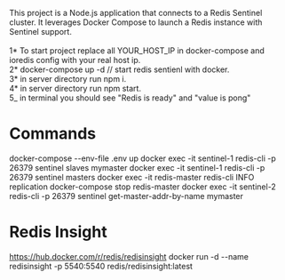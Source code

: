 This project is a Node.js application that connects to a Redis Sentinel cluster. It leverages Docker Compose to launch a Redis instance with Sentinel support.<br/>
<br/>
1* To start project replace all YOUR_HOST_IP in docker-compose and ioredis config with your real host ip.<br/>
2* docker-compose up -d // start redis sentienl with docker.<br/>
3* in server directory run npm i.<br/>
4* in server directory run npm start.<br/>
5\_ in terminal you should see "Redis is ready" and "value is pong"

# Commands

docker-compose --env-file .env up
docker exec -it sentinel-1 redis-cli -p 26379 sentinel slaves mymaster
docker exec -it sentinel-1 redis-cli -p 26379 sentinel masters
docker exec -it redis-master redis-cli INFO replication
docker-compose stop redis-master
docker exec -it sentinel-2 redis-cli -p 26379 sentinel get-master-addr-by-name mymaster

# Redis Insight

https://hub.docker.com/r/redis/redisinsight
docker run -d --name redisinsight -p 5540:5540 redis/redisinsight:latest
